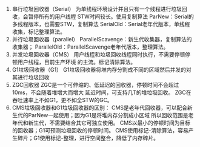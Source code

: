 1. 串行垃圾回收器（Serial）
    为单线程环境设计并且只有一个线程进行垃圾回收，会暂停所有的用户线程
    STW时间较长。使用复制算法
    ParNew：Serial的多线程版本，也需要STW，复制算法
    SerialOld：Serial老年代版本，单线程收集，标记整理算法。
2. 并行垃圾回收器（parallel）
    ParallelScavenge：新生代收集器，复制算法的收集器；
    ParallelOld：ParallelScavenge老年代版本，整理算法。
3. 并发垃圾回收器（CMS）
    用户线程和垃圾回收线程同时执行，不需要停顿停顿用户线程，目前生产环境
    的主流。标记清除算法。
4. G1垃圾回收器（G1）
    G1垃圾回收器将堆内存分割成不同的区域然后并发的对其进行垃圾回收
5. ZGC回收器
    ZGC是一个可伸缩的、低延迟的回收器，停顿时间不会超过10ms，不会随着堆增大而增大
    延迟时间，可支持几T的堆垃圾回收。
    ZGC在吞吐速率上不如G1，更不如全STW的GC。
6. CMS垃圾回收器和G1垃圾回收器的区别：
    CMS是老年代回收器，可以配合新生代的ParNew一起使用；因为G1是将堆内存分割成小区域
    所以回收范围是老年代和新生代，不需要结合其它可独立使用。
    CMS以最小的停顿时间为目标的回收器；G1可预测垃圾回收的停顿时间。
    CMS使用标记-清除算法，容易产生碎片；G1使用标记-整理，进行空间整合，降低了内存碎片。